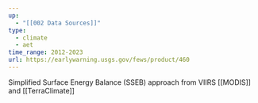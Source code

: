 ```yaml
---
up:
  - "[[002 Data Sources]]"
type:
  - climate
  - aet
time_range: 2012-2023
url: https://earlywarning.usgs.gov/fews/product/460
---
```

  Simplified Surface Energy Balance (SSEB) approach from VIIRS [[MODIS]] and [[TerraClimate]]